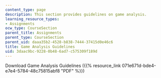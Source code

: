 ```yaml
---
content_type: page
description: This section provides guidelines on game analysis.
learning_resource_types:
- Assignments
ocw_type: CourseSection
parent_title: Assignments
parent_type: CourseSection
parent_uid: daaa35b2-4528-b838-7444-37415d0e46c6
title: Game Analysis Guidelines
uid: 3daac9bc-9228-0b48-6ad7-c575309f189d
---
```


Download Game Analysis Guidelines ({{% resource_link 071e671d-bde4-e7e4-5784-48c75815abf8 "PDF" %}})